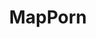 ---
title: MapPorn
crosslinks:
- ShitAmericansSay
- europe
- MapsWithoutNZ
- AskHistorians
- ShittyMapPorn
- imaginarymaps
- dutchshitonreddit
- mapporncirclejerk
- papertowns
- eu4
- finlandConspiracy
- vexillology
- Turkey
- AskReddit
- Laos_map
- me_ira
- australia
- india
- BrasilOnReddit
---